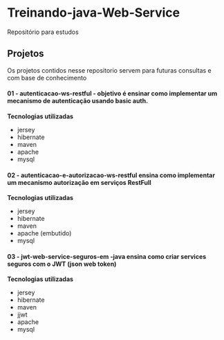 # Treinando-java-Web-Service
Repositório para estudos

## Projetos 
Os projetos contidos nesse repositorio servem para futuras consultas e com base de conhecimento

#### 01 - autenticacao-ws-restful - objetivo é ensinar como implementar um mecanismo de autenticação usando basic auth.
**Tecnologias utilizadas**
 - jersey
 - hibernate
 - maven
 - apache 
 - mysql


#### 02 - autenticacao-e-autorizacao-ws-restful ensina como implementar um mecanismo autorização em serviços RestFull 
**Tecnologias utilizadas**
 - jersey
 - hibernate
 - maven
 - apache (embutido)
 - mysql


#### 03 - jwt-web-service-seguros-em -java ensina como criar services seguros com o JWT (json web token)
**Tecnologias utilizadas**
 - jersey
 - hibernate
 - maven
 - jjwt
 - apache
 - mysql
